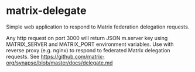 # matrix-delegate
Simple web application to respond to Matrix federation delegation requests.

Any http request on port 3000 will return JSON m.server key using MATRIX_SERVER and MATRIX_PORT environment variables. Use with reverse proxy (e.g. nginx) to respond to federated Matrix delegation requests. See https://github.com/matrix-org/synapse/blob/master/docs/delegate.md
